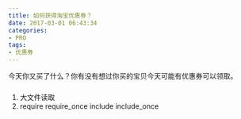 ```yaml
---
title: 如何获得淘宝优惠券？
date: 2017-03-01 06:43:34
categories:
- PRO
tags:
- 优惠券
---
```

今天你又买了什么？你有没有想过你买的宝贝今天可能有优惠券可以领取。  
<!-- more -->
### 


###
1. 大文件读取
2. require require_once include include_once

